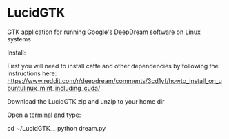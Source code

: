 # LucidGTK
GTK application for running Google's DeepDream software on Linux systems

Install:

First you will need to install caffe and other dependencies by following the instructions here:  https://www.reddit.com/r/deepdream/comments/3cd1yf/howto_install_on_ubuntulinux_mint_including_cuda/ 

Download the LucidGTK zip and unzip to your home dir

Open a terminal and type:

cd ~/LucidGTK__
python dream.py

